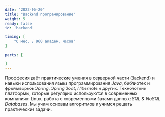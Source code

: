 ```yaml
---
date: "2022-06-20"
title: "Backend програмирование"
weight: 5
ready: false
id: 'backend'

timing: [
    "6 мес. / 960 академ. часов"
]

parts: [

]
---
```


Проффесия даёт практические умения в серверной части (Backend) и навыки использования языка программирования _Java_, библиотек и фреймворков _Spring_, _Spring Boot_, _Hibernate_ и других. Технологиии платформы, которые регулярно используются в современных компаниях: Linux, работа с современными базами данных: _SQL & NoSQL Databases_. Мы учим основам алгоритмов и учимся решать практические задачи.
